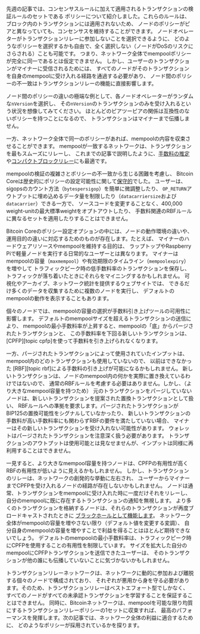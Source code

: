 先週の記事では、コンセンサスルールに加えて適用されるトランザクションの検証ルールのセットである
ポリシーについて紹介しました。これらのルールは、ブロック内のトランザクションには適用されないため、
ノードのポリシーがピアと異なっていても、コンセンサスを維持することができます。
ノードオペレーターがトランザクションリレーに参加しないことを選択できるように、
どのようなポリシーを選択するかも自由で、全く選択しない（ノードがDoSのリスクにさらされる）ことも可能です。
つまり、ネットワーク全体でmempoolポリシーが完全に同一であるとは仮定できません。
しかし、ユーザーのトランザクションがマイナーに受信されるためには、
すべてのノードがそのトランザクションを自身のmempoolに受け入れる経路を通過する必要があり、
ノード間のポリシーの不一致はトランザクションリレーの機能に直接影響します。

ノード間のポリシーの違いの極端な例として、各ノードオペレーターがランダムな`nVersion`を選択し、
その`nVersion`のトランザクションのみを受け入れるという状況を想像してみてください。
ほとんどのピアツーピアの関係は互換性のないポリシーを持つことになるので、
トランザクションはマイナーまで伝播しません。

一方、ネットワーク全体で同一のポリシーがあれば、mempoolの内容を収束させることができます。
mempoolが一致するネットワークは、トランザクションを最もスムーズにリレーし、
これまでの記事で説明したように、[手数料の推定][policy04]や[コンパクトブロックリレー][policy01]にも最適です。

mempoolの検証の複雑さとポリシーの不一致から生じる困難を考慮し、
Bitcoin Coreは歴史的にポリシーの設定可能性に関して[保守的][aj mempool consistency]でした。
ユーザーは、sigopsのカウント方法（`bytespersigop`）を簡単に微調整したり、
`OP_RETURN`アウトプットに埋め込めるデータ量を制限したり（`datacarriersize`および`datacarrier`）できる一方で、
ソースコードを変更することなく、400,000 weight-unitの最大標準weightをオプトアウトしたり、
手数料関連のRBFルールに異なるセットを適用したりすることはできません。

Bitcoin Coreのポリシー設定オプションの中には、ノードの動作環境の違いや、
運用目的の違いに対応するためのものが存在します。たとえば、
マイナーのハードウェアリソースやmempoolを維持する目的は、
ラップトップやRaspberry Piで軽量ノードを実行する日常的なユーザーとは異なります。
マイナーはmempoolの容量（`maxmempool`）や有効期限のタイムライン（`mempoolexpiry`）を増やして
トラフィックピーク時の低手数料率のトランザクションを保存し、
トラフィックが落ち着いたときにそれらをマイニングするかもしれません。
可視化やアーカイブ、ネットワーク統計を提供するウェブサイトでは、
できるだけ多くのデータを収集するために複数のノードを実行し、
デフォルトのmempoolの動作を表示することもあります。

個々のノードでは、mempoolの容量の選択が手数料引き上げツールの可用性に影響します。
デフォルトのmempoolサイズを超えるトランザクションの送信により、
mempoolの最小手数料率が上昇すると、mempoolの「底」からパージされたトランザクションと、
この手数料率を下回る新しいトランザクションは、[CPFP][topic cpfp]を使って手数料を引き上げられなくなります。

一方、パージされたトランザクションによって使用されていたインプットは、
mempool内のどのトランザクションも使用していないので、
以前はできなかった [RBF][topic rbf]による手数料の引き上げが可能になるかもしれません。
新しいトランザクションは、ノードのmempool内の何かを実際に置き換えているわけではないので、
通常のRBFルールを考慮する必要はありません。しかし、（より大きなmempool容量を持つため）
元のトランザクションをパージしていないノードは、新しいトランザクションを提案された置換トランザクションとして扱い、
RBFルールへの準拠を要求します。パージされたトランザクションがBIP125の置換可能性をシグナルしていなかったり、
新しいトランザクションの手数料が高い手数料率にも関わらずRBFの要件を満たしていない場合、
マイナーはその新しいトランザクションを受け入れない可能性があります。
ウォレットはパージされたトランザクションを注意深く扱う必要があります。
トランザクションのアウトプットは使用可能とは見なせませんが、インプットは同様に再利用することはできません。

一見すると、より大きなmempool容量を持つノードは、CPFPの有用性が高くRBFの有用性が低いように見えるかもしれません。
しかし、トランザクションのリレーは、ネットワークの創発的な挙動に左右され、
ユーザーからマイナーまでCPFPを受け入れるノードの経路が存在しないかもしれません。
ノードは通常、トランザクションをmempoolに受け入れた時に一度だけそれをリレーし、
自分のmempoolに既に存在するトランザクションの通知を無視します。
より多くのトランザクションを格納するノードは、それらのトランザクションが再度ブロードキャストされたときに
[ブラックホールとして機能します][se maxmempool]。
ネットワーク全体がmempoolの容量を増やさない限り（デフォルト値を変更する変調）、
自分自身のmempoolの容量を増やすことで利益を得ることはほとんど期待できないでしょう。
デフォルトのmempoolの最小手数料率は、トラフィックピーク時にCPFPを使用することの有用性を制限しています。
サイズを拡大した自分のmempoolにCPFPトランザクションを送信できたユーザーは、
そのトランザクションが他の誰にも伝播していないことに気づかないかもしれません。

トランザクションリレーネットワークは、ネットワークに動的に参加および離脱する個々のノードで構成されており、
それぞれが悪用から身を守る必要があります。そのため、トランザクションリレーはベストエフォート型でしかなく、
すべてのノードがすべての未承認トランザクションを学習することを保証することはできません。
同時に、Bitcoinネットワークは、mempoolを可能な限り均質にするトランザクションリレーポリシーの1セットに収束すれば、
最高のパフォーマンスを発揮します。次の記事では、ネットワーク全体の利益に適合するために、
どのようなポリシーが採用されているかを探ります。

[policy01]: /ja/newsletters/2023/05/17/#承認を待つ-1-なぜmempoolがあるのか
[policy04]: /ja/newsletters/2023/06/07/#承認を待つ-4-手数料率の推定
[aj mempool consistency]: https://gnusha.org/url/https://lists.linuxfoundation.org/pipermail/bitcoin-dev/2022-October/021116.html
[se maxmempool]: https://bitcoin.stackexchange.com/questions/118137/how-does-it-contribute-to-the-bitcoin-network-when-i-run-a-node-with-a-bigger-th
